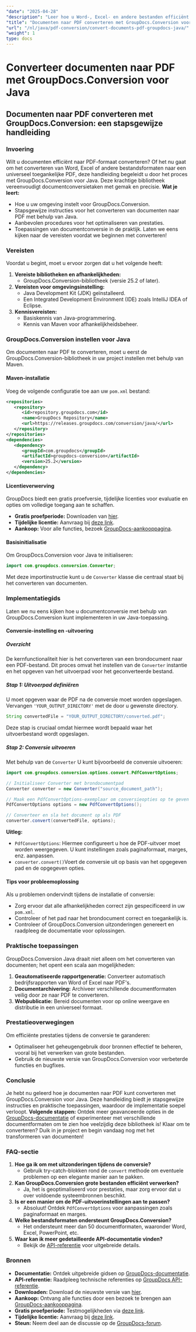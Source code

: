 ```yaml
---
"date": "2025-04-28"
"description": "Leer hoe u Word-, Excel- en andere bestanden efficiënt naar PDF kunt converteren met GroupDocs.Conversion in Java. Volg deze uitgebreide stapsgewijze handleiding."
"title": "Documenten naar PDF converteren met GroupDocs.Conversion voor Java&#58; stapsgewijze handleiding"
"url": "/nl/java/pdf-conversion/convert-documents-pdf-groupdocs-java/"
"weight": 1
type: docs
---
```

# Converteer documenten naar PDF met GroupDocs.Conversion voor Java
## Documenten naar PDF converteren met GroupDocs.Conversion: een stapsgewijze handleiding
### Invoering
Wilt u documenten efficiënt naar PDF-formaat converteren? Of het nu gaat om het converteren van Word, Excel of andere bestandsformaten naar een universeel toegankelijke PDF, deze handleiding begeleidt u door het proces met GroupDocs.Conversion voor Java. Deze krachtige bibliotheek vereenvoudigt documentconversietaken met gemak en precisie.
**Wat je leert:**
- Hoe u uw omgeving instelt voor GroupDocs.Conversion.
- Stapsgewijze instructies voor het converteren van documenten naar PDF met behulp van Java.
- Aanbevolen procedures voor het optimaliseren van prestaties.
- Toepassingen van documentconversie in de praktijk.
Laten we eens kijken naar de vereisten voordat we beginnen met converteren!
### Vereisten
Voordat u begint, moet u ervoor zorgen dat u het volgende heeft:
1. **Vereiste bibliotheken en afhankelijkheden:**
   - GroupDocs.Conversion-bibliotheek (versie 25.2 of later).
2. **Vereisten voor omgevingsinstelling:**
   - Java Development Kit (JDK) geïnstalleerd.
   - Een Integrated Development Environment (IDE) zoals IntelliJ IDEA of Eclipse.
3. **Kennisvereisten:**
   - Basiskennis van Java-programmering.
   - Kennis van Maven voor afhankelijkheidsbeheer.
### GroupDocs.Conversion instellen voor Java
Om documenten naar PDF te converteren, moet u eerst de GroupDocs.Conversion-bibliotheek in uw project instellen met behulp van Maven.
#### Maven-installatie
Voeg de volgende configuratie toe aan uw `pom.xml` bestand:
```xml
<repositories>
   <repository>
      <id>repository.groupdocs.com</id>
      <name>GroupDocs Repository</name>
      <url>https://releases.groupdocs.com/conversion/java/</url>
   </repository>
</repositories>
<dependencies>
   <dependency>
      <groupId>com.groupdocs</groupId>
      <artifactId>groupdocs-conversion</artifactId>
      <version>25.2</version>
   </dependency>
</dependencies>
```
#### Licentieverwerving
GroupDocs biedt een gratis proefversie, tijdelijke licenties voor evaluatie en opties om volledige toegang aan te schaffen.
- **Gratis proefperiode:** Downloaden van [hier](https://releases.groupdocs.com/conversion/java/).
- **Tijdelijke licentie:** Aanvraag bij [deze link](https://purchase.groupdocs.com/temporary-license/).
- **Aankoop:** Voor alle functies, bezoek [GroupDocs-aankooppagina](https://purchase.groupdocs.com/buy).
#### Basisinitialisatie
Om GroupDocs.Conversion voor Java te initialiseren:
```java
import com.groupdocs.conversion.Converter;
```
Met deze importinstructie kunt u de `Converter` klasse die centraal staat bij het converteren van documenten.
### Implementatiegids
Laten we nu eens kijken hoe u documentconversie met behulp van GroupDocs.Conversion kunt implementeren in uw Java-toepassing.
#### Conversie-instelling en -uitvoering
##### Overzicht
De kernfunctionaliteit hier is het converteren van een brondocument naar een PDF-bestand. Dit proces omvat het instellen van de `Converter` instantie en het opgeven van het uitvoerpad voor het geconverteerde bestand.
##### Stap 1: Uitvoerpad definiëren
U moet opgeven waar de PDF na de conversie moet worden opgeslagen. Vervangen `'YOUR_OUTPUT_DIRECTORY'` met de door u gewenste directory.
```java
String convertedFile = "YOUR_OUTPUT_DIRECTORY/converted.pdf";
```
Deze stap is cruciaal omdat hiermee wordt bepaald waar het uitvoerbestand wordt opgeslagen.
##### Stap 2: Conversie uitvoeren
Met behulp van de `Converter` U kunt bijvoorbeeld de conversie uitvoeren:
```java
import com.groupdocs.conversion.options.convert.PdfConvertOptions;

// Initialiseer Converter met brondocumentpad
Converter converter = new Converter("source_document_path");

// Maak een PdfConvertOptions-exemplaar om conversieopties op te geven
PdfConvertOptions options = new PdfConvertOptions();

// Converteer en sla het document op als PDF
converter.convert(convertedFile, options);
```
**Uitleg:**
- `PdfConvertOptions`: Hiermee configureert u hoe de PDF-uitvoer moet worden weergegeven. U kunt instellingen zoals paginaformaat, marges, enz. aanpassen.
- `converter.convert()`Voert de conversie uit op basis van het opgegeven pad en de opgegeven opties.
#### Tips voor probleemoplossing
Als u problemen ondervindt tijdens de installatie of conversie:
- Zorg ervoor dat alle afhankelijkheden correct zijn gespecificeerd in uw `pom.xml`.
- Controleer of het pad naar het brondocument correct en toegankelijk is.
- Controleer of GroupDocs.Conversion uitzonderingen genereert en raadpleeg de documentatie voor oplossingen.
### Praktische toepassingen
GroupDocs.Conversion Java draait niet alleen om het converteren van documenten; het opent een scala aan mogelijkheden:
1. **Geautomatiseerde rapportgeneratie:** Converteer automatisch bedrijfsrapporten van Word of Excel naar PDF's.
2. **Documentarchivering:** Archiveer verschillende documentformaten veilig door ze naar PDF te converteren.
3. **Webpublicatie:** Bereid documenten voor op online weergave en distributie in een universeel formaat.
### Prestatieoverwegingen
Om efficiënte prestaties tijdens de conversie te garanderen:
- Optimaliseer het geheugengebruik door bronnen effectief te beheren, vooral bij het verwerken van grote bestanden.
- Gebruik de nieuwste versie van GroupDocs.Conversion voor verbeterde functies en bugfixes.
### Conclusie
Je hebt nu geleerd hoe je documenten naar PDF kunt converteren met GroupDocs.Conversion voor Java. Deze handleiding biedt je stapsgewijze instructies en praktische toepassingen, waardoor de implementatie soepel verloopt.
**Volgende stappen:**
Ontdek meer geavanceerde opties in de [GroupDocs-documentatie](https://docs.groupdocs.com/conversion/java/) of experimenteer met verschillende documentformaten om te zien hoe veelzijdig deze bibliotheek is!
Klaar om te converteren? Duik in je project en begin vandaag nog met het transformeren van documenten!
### FAQ-sectie
1. **Hoe ga ik om met uitzonderingen tijdens de conversie?**
   - Gebruik try-catch-blokken rond de `convert` methode om eventuele problemen op een elegante manier aan te pakken.
2. **Kan GroupDocs.Conversion grote bestanden efficiënt verwerken?**
   - Ja, het is geoptimaliseerd voor prestaties, maar zorg ervoor dat u over voldoende systeembronnen beschikt.
3. **Is er een manier om de PDF-uitvoerinstellingen aan te passen?**
   - Absoluut! Ontdek `PdfConvertOptions` voor aanpassingen zoals paginaformaat en marges.
4. **Welke bestandsformaten ondersteunt GroupDocs.Conversion?**
   - Het ondersteunt meer dan 50 documentformaten, waaronder Word, Excel, PowerPoint, etc.
5. **Waar kan ik meer gedetailleerde API-documentatie vinden?**
   - Bekijk de [API-referentie](https://reference.groupdocs.com/conversion/java/) voor uitgebreide details.
### Bronnen
- **Documentatie:** Ontdek uitgebreide gidsen op [GroupDocs-documentatie](https://docs.groupdocs.com/conversion/java/).
- **API-referentie:** Raadpleeg technische referenties op [GroupDocs API-referentie](https://reference.groupdocs.com/conversion/java/).
- **Downloaden:** Download de nieuwste versie van [hier](https://releases.groupdocs.com/conversion/java/).
- **Aankoop:** Ontvang alle functies door een bezoek te brengen aan [GroupDocs-aankooppagina](https://purchase.groupdocs.com/buy).
- **Gratis proefperiode:** Testmogelijkheden via [deze link](https://releases.groupdocs.com/conversion/java/).
- **Tijdelijke licentie:** Aanvraag bij [deze link](https://purchase.groupdocs.com/temporary-license/).
- **Steun:** Neem deel aan de discussie op de [GroupDocs-forum](https://forum.groupdocs.com/c/conversion/10).